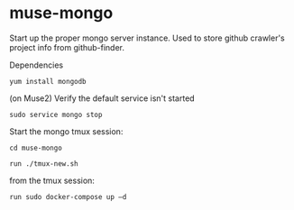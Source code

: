 muse-mongo
==========

Start up the proper mongo server instance.  Used to store github crawler's project info from github-finder. 

Dependencies

    yum install mongodb

(on Muse2)
Verify the default service isn't started

    sudo service mongo stop

Start the mongo tmux session:

    cd muse-mongo 
    
    run ./tmux-new.sh 
    
from the tmux session: 

    run sudo docker-compose up –d
